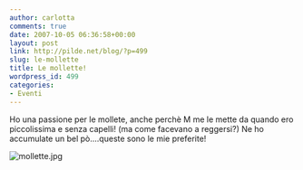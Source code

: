 ```yaml
---
author: carlotta
comments: true
date: 2007-10-05 06:36:58+00:00
layout: post
link: http://pilde.net/blog/?p=499
slug: le-mollette
title: Le mollette!
wordpress_id: 499
categories:
- Eventi
---
```


Ho una passione per le mollete, anche perchè M me le mette da quando ero piccolissima e senza capelli! (ma come facevano a reggersi?)
Ne ho accumulate un bel pò....queste sono le mie preferite!

![mollette.jpg](http://pilde.net/blog/wp-content/uploads/2007/10/mollette.jpg)
